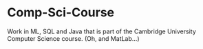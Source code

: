 # Comp-Sci-Course
Work in ML, SQL and Java that is part of the Cambridge University Computer Science course. (Oh, and MatLab...)
